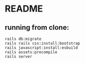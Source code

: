 # README
   ## running from clone:
   ```
   rails db:migrate
   rails rails css:install:bootstrap
   rails javascript:install:esbuild
   rails assets:precompile
   rails server
   ```